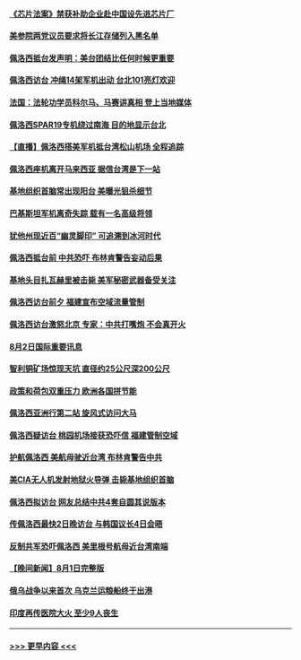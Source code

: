 #### [《芯片法案》禁获补助企业赴中国设先进芯片厂](../pages/prog202/a103492914.md?t=08030101) 
#### [美参院两党议员要求将长江存储列入黑名单](../pages/prog202/a103492895.md?t=08030101) 
#### [佩洛西抵台发声明：美台团结比任何时候更重要](../pages/prog202/a103492932.md?t=08030101) 
#### [佩洛西访台 冲绳14架军机出动 台北101亮灯欢迎](../pages/prog202/a103492905.md?t=08030101) 
#### [法国：法轮功学员科尔马、马赛讲真相 登上当地媒体](../pages/prog202/a103492885.md?t=08030101) 
#### [佩洛西SPAR19专机绕过南海 目的地显示台北](../pages/prog202/a103492864.md?t=08030101) 
#### [【直播】佩洛西搭美军机抵台湾松山机场 全程追踪](../pages/prog202/a103492868.md?t=08030101) 
#### [佩洛西座机离开马来西亚 据信台湾是下一站](../pages/prog202/a103492821.md?t=08030101) 
#### [基地组织首脑常出现阳台 美曝光狙杀细节](../pages/prog202/a103492702.md?t=08030101) 
#### [巴基斯坦军机离奇失踪 载有一名高级将领](../pages/prog202/a103492754.md?t=08030101) 
#### [犹他州现近百“幽灵脚印” 可追溯到冰河时代](../pages/prog202/a103492694.md?t=08030101) 
#### [佩洛西抵台前 中共恐吓 布林肯警告妄动后果](../pages/prog202/a103492718.md?t=08030101) 
#### [基地头目扎瓦赫里被击毙 美军秘密武器备受关注](../pages/prog202/a103492690.md?t=08030101) 
#### [佩洛西访台前夕 福建宣布空域流量管制](../pages/prog202/a103492714.md?t=08030101) 
#### [佩洛西访台激怒北京 专家：中共打嘴炮 不会真开火](../pages/prog202/a103492728.md?t=08030101) 
#### [8月2日国际重要讯息](../pages/prog202/a103492712.md?t=08030101) 
#### [智利铜矿场惊现天坑 直径约25公尺深200公尺](../pages/prog202/a103492689.md?t=08030101) 
#### [政策和荷包双重压力 欧洲各国拼节能](../pages/prog202/a103492607.md?t=08030101) 
#### [佩洛西亚洲行第二站 旋风式访问大马](../pages/prog202/a103492598.md?t=08030101) 
#### [佩洛西疑访台 桃园机场接获恐吓信 福建管制空域](../pages/prog202/a103492563.md?t=08030101) 
#### [护航佩洛西 美航母驶近台湾 布林肯警告中共](../pages/prog202/a103492530.md?t=08030101) 
#### [美CIA无人机发射地狱火导弹 击毙基地组织首脑](../pages/prog202/a103492459.md?t=08030101) 
#### [佩洛西拟访台 网友总结中共4套自圆其说版本](../pages/prog202/a103492462.md?t=08030101) 
#### [传佩洛西最快2日晚访台 与韩国议长4日会晤](../pages/prog202/a103492390.md?t=08030101) 
#### [反制共军恐吓佩洛西 美里根号航母近台湾南端](../pages/prog202/a103492393.md?t=08030101) 
#### [【晚间新闻】8月1日完整版](../pages/prog202/a103492367.md?t=08030101) 
#### [俄乌战争以来首次 乌克兰运粮船终于出港](../pages/prog202/a103492279.md?t=08030101) 
#### [印度再传医院大火 至少9人丧生](../pages/prog202/a103492280.md?t=08030101) 

----
#### [ >>> 更早内容 <<< ](../indexes/prog202-earlier.md)
